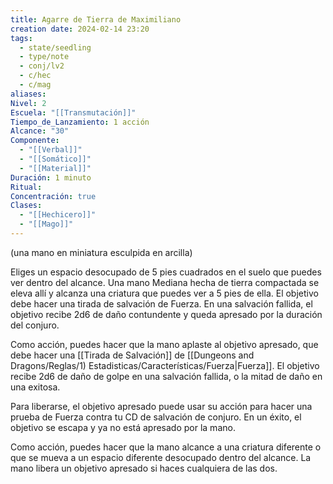 ```yaml
---
title: Agarre de Tierra de Maximiliano
creation date: 2024-02-14 23:20
tags:
  - state/seedling
  - type/note
  - conj/lv2
  - c/hec
  - c/mag
aliases: 
Nivel: 2
Escuela: "[[Transmutación]]"
Tiempo_de_Lanzamiento: 1 acción
Alcance: "30"
Componente:
  - "[[Verbal]]"
  - "[[Somático]]"
  - "[[Material]]"
Duración: 1 minuto
Ritual: 
Concentración: true
Clases:
  - "[[Hechicero]]"
  - "[[Mago]]"
---
```

(una mano en miniatura esculpida en arcilla)

Eliges un espacio desocupado de 5 pies cuadrados en el suelo que puedes ver dentro del alcance. Una mano Mediana hecha de tierra compactada se eleva allí y alcanza una criatura que puedes ver a 5 pies de ella. El objetivo debe hacer una tirada de salvación de Fuerza. En una salvación fallida, el objetivo recibe 2d6 de daño contundente y queda apresado por la duración del conjuro.

Como acción, puedes hacer que la mano aplaste al objetivo apresado, que debe hacer una [[Tirada de Salvación]] de [[Dungeons and Dragons/Reglas/1) Estadisticas/Características/Fuerza|Fuerza]]. El objetivo recibe 2d6 de daño de golpe en una salvación fallida, o la mitad de daño en una exitosa.

Para liberarse, el objetivo apresado puede usar su acción para hacer una prueba de Fuerza contra tu CD de salvación de conjuro. En un éxito, el objetivo se escapa y ya no está apresado por la mano.

Como acción, puedes hacer que la mano alcance a una criatura diferente o que se mueva a un espacio diferente desocupado dentro del alcance. La mano libera un objetivo apresado si haces cualquiera de las dos.